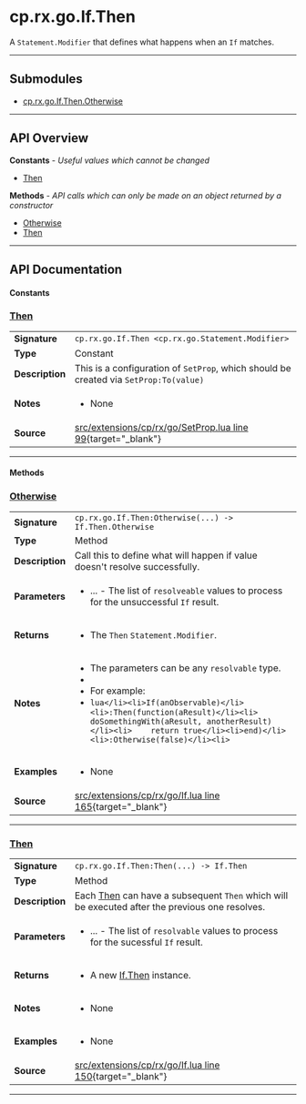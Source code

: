 # cp.rx.go.If.Then

A `Statement.Modifier` that defines what happens when an `If` matches.

---

## Submodules
 * [cp.rx.go.If.Then.Otherwise](cp.rx.go.If.Then.Otherwise.md)

---

## API Overview
**Constants** - _Useful values which cannot be changed_
 * [Then](#then)

**Methods** - _API calls which can only be made on an object returned by a constructor_
 * [Otherwise](#otherwise)
 * [Then](#then)


---

## API Documentation

#### Constants


### [Then](#then)

|                                             |                                                                                     |
| --------------------------------------------|-------------------------------------------------------------------------------------|
| **Signature**                               | `cp.rx.go.If.Then <cp.rx.go.Statement.Modifier>`                                                                    |
| **Type**                                    | Constant                                                                     |
| **Description**                             | This is a configuration of `SetProp`, which should be created via `SetProp:To(value)`                                                                     |
| **Notes**                                   | <ul><li>None</li></ul> |
| **Source**                                  | [src/extensions/cp/rx/go/SetProp.lua line 99](https://github.com/CommandPost/CommandPost/blob/develop/src/extensions/cp/rx/go/SetProp.lua#L99){target="_blank"} |

---

#### Methods


### [Otherwise](#otherwise)

|                                             |                                                                                     |
| --------------------------------------------|-------------------------------------------------------------------------------------|
| **Signature**                               | `cp.rx.go.If.Then:Otherwise(...) -> If.Then.Otherwise`                                                                    |
| **Type**                                    | Method                                                                     |
| **Description**                             | Call this to define what will happen if value doesn't resolve successfully.                                                                     |
| **Parameters**                              | <ul><li>...  - The list of `resolveable` values to process for the unsuccessful `If` result.</li></ul> |
| **Returns**                                 | <ul><li>The `Then` `Statement.Modifier`.</li></ul>          |
| **Notes**                                   | <ul><li>The parameters can be any `resolvable` type.</li><li></li><li>For example:</li><li>```lua</li><li>If(anObservable)</li><li>:Then(function(aResult)</li><li>    doSomethingWith(aResult, anotherResult)</li><li>    return true</li><li>end)</li><li>:Otherwise(false)</li><li>```</li></ul> |
| **Examples**                                | <ul><li>None</li></ul> |
| **Source**                                  | [src/extensions/cp/rx/go/If.lua line 165](https://github.com/CommandPost/CommandPost/blob/develop/src/extensions/cp/rx/go/If.lua#L165){target="_blank"} |

---


### [Then](#then)

|                                             |                                                                                     |
| --------------------------------------------|-------------------------------------------------------------------------------------|
| **Signature**                               | `cp.rx.go.If.Then:Then(...) -> If.Then`                                                                    |
| **Type**                                    | Method                                                                     |
| **Description**                             | Each [Then](cp.rx.go.If.Then.md) can have a subsequent `Then` which will be executed after the previous one resolves.                                                                     |
| **Parameters**                              | <ul><li>...  - The list of `resolvable` values to process for the sucessful `If` result.</li></ul> |
| **Returns**                                 | <ul><li>A new [If.Then](cp.rx.go.If.Then.md) instance.</li></ul>          |
| **Notes**                                   | <ul><li>None</li></ul> |
| **Examples**                                | <ul><li>None</li></ul> |
| **Source**                                  | [src/extensions/cp/rx/go/If.lua line 150](https://github.com/CommandPost/CommandPost/blob/develop/src/extensions/cp/rx/go/If.lua#L150){target="_blank"} |

---

